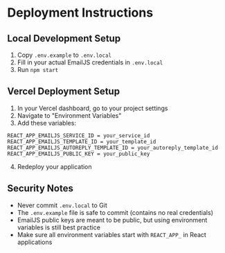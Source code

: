 # Deployment Instructions

## Local Development Setup

1. Copy `.env.example` to `.env.local`
2. Fill in your actual EmailJS credentials in `.env.local`
3. Run `npm start`

## Vercel Deployment Setup

1. In your Vercel dashboard, go to your project settings
2. Navigate to "Environment Variables"
3. Add these variables:

```
REACT_APP_EMAILJS_SERVICE_ID = your_service_id
REACT_APP_EMAILJS_TEMPLATE_ID = your_template_id
REACT_APP_EMAILJS_AUTOREPLY_TEMPLATE_ID = your_autoreply_template_id
REACT_APP_EMAILJS_PUBLIC_KEY = your_public_key
```

4. Redeploy your application

## Security Notes

- Never commit `.env.local` to Git
- The `.env.example` file is safe to commit (contains no real credentials)
- EmailJS public keys are meant to be public, but using environment variables is still best practice
- Make sure all environment variables start with `REACT_APP_` in React applications
